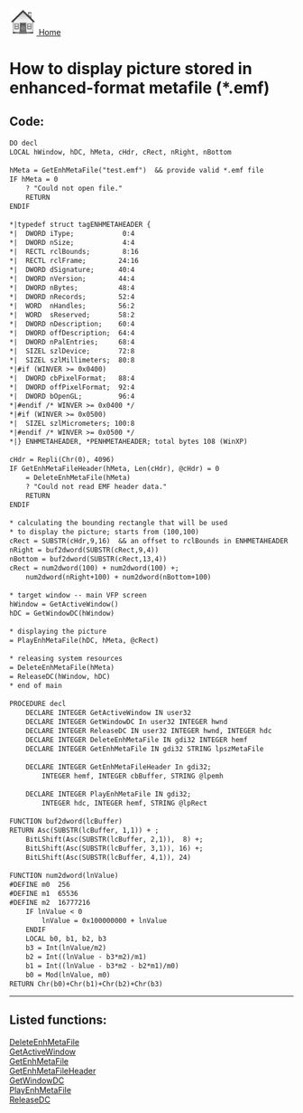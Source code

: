 [<img src="../images/home.png"> Home ](https://github.com/VFPX/Win32API)  

# How to display picture stored in enhanced-format metafile (*.emf)

## Code:
```foxpro  
DO decl
LOCAL hWindow, hDC, hMeta, cHdr, cRect, nRight, nBottom

hMeta = GetEnhMetaFile("test.emf")  && provide valid *.emf file
IF hMeta = 0
	? "Could not open file."
	RETURN
ENDIF

*|typedef struct tagENHMETAHEADER {
*|  DWORD iType;            0:4
*|  DWORD nSize;            4:4
*|  RECTL rclBounds;        8:16
*|  RECTL rclFrame;        24:16
*|  DWORD dSignature;      40:4
*|  DWORD nVersion;        44:4
*|  DWORD nBytes;          48:4
*|  DWORD nRecords;        52:4
*|  WORD  nHandles;        56:2
*|  WORD  sReserved;       58:2
*|  DWORD nDescription;    60:4
*|  DWORD offDescription;  64:4
*|  DWORD nPalEntries;     68:4
*|  SIZEL szlDevice;       72:8
*|  SIZEL szlMillimeters;  80:8
*|#if (WINVER >= 0x0400)
*|  DWORD cbPixelFormat;   88:4
*|  DWORD offPixelFormat;  92:4
*|  DWORD bOpenGL;         96:4
*|#endif /* WINVER >= 0x0400 */
*|#if (WINVER >= 0x0500)
*|  SIZEL szlMicrometers; 100:8
*|#endif /* WINVER >= 0x0500 */
*|} ENHMETAHEADER, *PENHMETAHEADER; total bytes 108 (WinXP)

cHdr = Repli(Chr(0), 4096)
IF GetEnhMetaFileHeader(hMeta, Len(cHdr), @cHdr) = 0
	= DeleteEnhMetaFile(hMeta)
	? "Could not read EMF header data."
	RETURN
ENDIF

* calculating the bounding rectangle that will be used
* to display the picture; starts from (100,100)
cRect = SUBSTR(cHdr,9,16)  && an offset to rclBounds in ENHMETAHEADER
nRight = buf2dword(SUBSTR(cRect,9,4))
nBottom = buf2dword(SUBSTR(cRect,13,4))
cRect = num2dword(100) + num2dword(100) +;
	num2dword(nRight+100) + num2dword(nBottom+100)

* target window -- main VFP screen
hWindow = GetActiveWindow()
hDC = GetWindowDC(hWindow)

* displaying the picture
= PlayEnhMetaFile(hDC, hMeta, @cRect)

* releasing system resources
= DeleteEnhMetaFile(hMeta)
= ReleaseDC(hWindow, hDC)
* end of main

PROCEDURE decl
	DECLARE INTEGER GetActiveWindow IN user32
	DECLARE INTEGER GetWindowDC In user32 INTEGER hwnd
	DECLARE INTEGER ReleaseDC IN user32 INTEGER hwnd, INTEGER hdc
	DECLARE INTEGER DeleteEnhMetaFile IN gdi32 INTEGER hemf
	DECLARE INTEGER GetEnhMetaFile IN gdi32 STRING lpszMetaFile

	DECLARE INTEGER GetEnhMetaFileHeader In gdi32;
		INTEGER hemf, INTEGER cbBuffer, STRING @lpemh

	DECLARE INTEGER PlayEnhMetaFile IN gdi32;
		INTEGER hdc, INTEGER hemf, STRING @lpRect

FUNCTION buf2dword(lcBuffer)
RETURN Asc(SUBSTR(lcBuffer, 1,1)) + ;
	BitLShift(Asc(SUBSTR(lcBuffer, 2,1)),  8) +;
	BitLShift(Asc(SUBSTR(lcBuffer, 3,1)), 16) +;
	BitLShift(Asc(SUBSTR(lcBuffer, 4,1)), 24)

FUNCTION num2dword(lnValue)
#DEFINE m0  256
#DEFINE m1  65536
#DEFINE m2  16777216
	IF lnValue < 0
		lnValue = 0x100000000 + lnValue
	ENDIF
	LOCAL b0, b1, b2, b3
	b3 = Int(lnValue/m2)
	b2 = Int((lnValue - b3*m2)/m1)
	b1 = Int((lnValue - b3*m2 - b2*m1)/m0)
	b0 = Mod(lnValue, m0)
RETURN Chr(b0)+Chr(b1)+Chr(b2)+Chr(b3)  
```  
***  


## Listed functions:
[DeleteEnhMetaFile](../libraries/gdi32/DeleteEnhMetaFile.md)  
[GetActiveWindow](../libraries/user32/GetActiveWindow.md)  
[GetEnhMetaFile](../libraries/gdi32/GetEnhMetaFile.md)  
[GetEnhMetaFileHeader](../libraries/gdi32/GetEnhMetaFileHeader.md)  
[GetWindowDC](../libraries/user32/GetWindowDC.md)  
[PlayEnhMetaFile](../libraries/gdi32/PlayEnhMetaFile.md)  
[ReleaseDC](../libraries/user32/ReleaseDC.md)  
